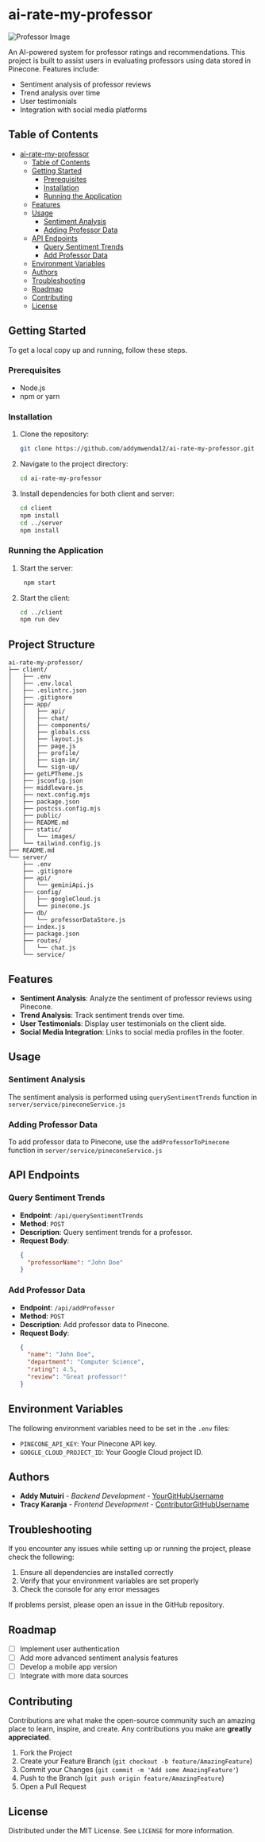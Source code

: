 # ai-rate-my-professor

![Professor Image](./client/static/images/templates/templates-images/professor.png)

An AI-powered system for professor ratings and recommendations. This project is built to assist users in evaluating professors using data stored in Pinecone. Features include:

- Sentiment analysis of professor reviews
- Trend analysis over time
- User testimonials
- Integration with social media platforms

## Table of Contents

- [ai-rate-my-professor](#ai-rate-my-professor)
  - [Table of Contents](#table-of-contents)
  - [Getting Started](#getting-started)
    - [Prerequisites](#prerequisites)
    - [Installation](#installation)
    - [Running the Application](#running-the-application)
  - [Features](#features)
  - [Usage](#usage)
    - [Sentiment Analysis](#sentiment-analysis)
    - [Adding Professor Data](#adding-professor-data)
  - [API Endpoints](#api-endpoints)
    - [Query Sentiment Trends](#query-sentiment-trends)
    - [Add Professor Data](#add-professor-data)
  - [Environment Variables](#environment-variables)
  - [Authors](#authors)
  - [Troubleshooting](#troubleshooting)
  - [Roadmap](#roadmap)
  - [Contributing](#contributing)
  - [License](#license)

## Getting Started

To get a local copy up and running, follow these steps.

### Prerequisites

- Node.js
- npm or yarn

### Installation

1. Clone the repository:
    ```sh
    git clone https://github.com/addymwenda12/ai-rate-my-professor.git
    ```
2. Navigate to the project directory:
    ```sh
    cd ai-rate-my-professor
    ```
3. Install dependencies for both client and server:
    ```sh
    cd client
    npm install
    cd ../server
    npm install
    ```

### Running the Application

1. Start the server:
   ```sh
    npm start
    ```
2. Start the client:
    ```sh
    cd ../client
    npm run dev
    ```

## Project Structure

```text
ai-rate-my-professor/
├── client/
│   ├── .env
│   ├── .env.local
│   ├── .eslintrc.json
│   ├── .gitignore
│   ├── app/
│   │   ├── api/
│   │   ├── chat/
│   │   ├── components/
│   │   ├── globals.css
│   │   ├── layout.js
│   │   ├── page.js
│   │   ├── profile/
│   │   ├── sign-in/
│   │   └── sign-up/
│   ├── getLPTheme.js
│   ├── jsconfig.json
│   ├── middleware.js
│   ├── next.config.mjs
│   ├── package.json
│   ├── postcss.config.mjs
│   ├── public/
│   ├── README.md
│   ├── static/
│   │   └── images/
│   └── tailwind.config.js
├── README.md
└── server/
    ├── .env
    ├── .gitignore
    ├── api/
    │   └── geminiApi.js
    ├── config/
    │   ├── googleCloud.js
    │   └── pinecone.js
    ├── db/
    │   └── professorDataStore.js
    ├── index.js
    ├── package.json
    ├── routes/
    │   └── chat.js
    └── service/
```

## Features

- **Sentiment Analysis**: Analyze the sentiment of professor reviews using Pinecone.
- **Trend Analysis**: Track sentiment trends over time.
- **User Testimonials**: Display user testimonials on the client side.
- **Social Media Integration**: Links to social media profiles in the footer.

## Usage

### Sentiment Analysis

The sentiment analysis is performed using `querySentimentTrends` function in `server/service/pineconeService.js`

### Adding Professor Data

To add professor data to Pinecone, use the `addProfessorToPinecone` function in `server/service/pineconeService.js`

## API Endpoints

### Query Sentiment Trends

- **Endpoint**: `/api/querySentimentTrends`
- **Method**: `POST`
- **Description**: Query sentiment trends for a professor.
- **Request Body**:
    ```json
    {
      "professorName": "John Doe"
    }
    ```

### Add Professor Data

- **Endpoint**: `/api/addProfessor`
- **Method**: `POST`
- **Description**: Add professor data to Pinecone.
- **Request Body**:
    ```json
    {
      "name": "John Doe",
      "department": "Computer Science",
      "rating": 4.5,
      "review": "Great professor!"
    }
    ```

## Environment Variables

The following environment variables need to be set in the `.env` files:

- `PINECONE_API_KEY`: Your Pinecone API key.
- `GOOGLE_CLOUD_PROJECT_ID`: Your Google Cloud project ID.

## Authors

- **Addy Mutuiri** - *Backend Development* - [YourGitHubUsername](https://github.com/addymwenda12)
- **Tracy Karanja** - *Frontend Development* - [ContributorGitHubUsername](https://github.com/TracyK10)

## Troubleshooting

If you encounter any issues while setting up or running the project, please check the following:

1. Ensure all dependencies are installed correctly
2. Verify that your environment variables are set properly
3. Check the console for any error messages

If problems persist, please open an issue in the GitHub repository.

## Roadmap

- [ ] Implement user authentication
- [ ] Add more advanced sentiment analysis features
- [ ] Develop a mobile app version
- [ ] Integrate with more data sources

## Contributing

Contributions are what make the open-source community such an amazing place to learn, inspire, and create. Any contributions you make are **greatly appreciated**.

1. Fork the Project
2. Create your Feature Branch (`git checkout -b feature/AmazingFeature`)
3. Commit your Changes (`git commit -m 'Add some AmazingFeature'`)
4. Push to the Branch (`git push origin feature/AmazingFeature`)
5. Open a Pull Request

## License

Distributed under the MIT License. See `LICENSE` for more information.